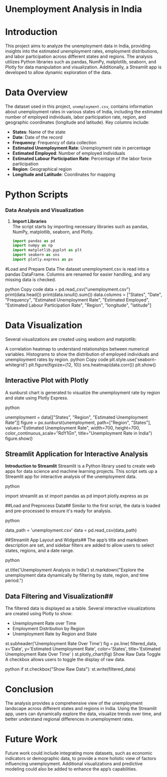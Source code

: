# Unemployment Analysis in India

# Introduction

This project aims to analyze the unemployment data in India, providing insights into the estimated unemployment rates, employment distributions, and labor participation across different states and regions. The analysis utilizes Python libraries such as pandas, NumPy, matplotlib, seaborn, and Plotly for data manipulation and visualization. Additionally, a Streamlit app is developed to allow dynamic exploration of the data.

# Data Overview

The dataset used in this project, `unemployment.csv`, contains information about unemployment rates in various states of India, including the estimated number of employed individuals, labor participation rate, region, and geographic coordinates (longitude and latitude). Key columns include:

- **States**: Name of the state
- **Date**: Date of the record
- **Frequency**: Frequency of data collection
- **Estimated Unemployment Rate**: Unemployment rate in percentage
- **Estimated Employed**: Number of employed individuals
- **Estimated Labour Participation Rate**: Percentage of the labor force participation
- **Region**: Geographical region
- **Longitude and Latitude**: Coordinates for mapping

# Python Scripts

### Data Analysis and Visualization

1. **Import Libraries**  
   The script starts by importing necessary libraries such as pandas, NumPy, matplotlib, seaborn, and Plotly.

   ```python
   import pandas as pd
   import numpy as np
   import matplotlib.pyplot as plt
   import seaborn as sns
   import plotly.express as px

#Load and Prepare Data
The dataset unemployment.csv is read into a pandas DataFrame. Columns are renamed for easier handling, and any missing data is checked.

python
Copy code
data = pd.read_csv("unemployment.csv")
print(data.head())
print(data.isnull().sum())
data.columns = ["States", "Date", "Frequency", "Estimated Unemployment Rate", "Estimated Employed", "Estimated Labour Participation Rate", "Region", "longitude", "latitude"]

# Data Visualization
Several visualizations are created using seaborn and matplotlib:

A correlation heatmap to understand relationships between numerical variables.
Histograms to show the distribution of employed individuals and unemployment rates by region.
python
Copy code
plt.style.use('seaborn-whitegrid')
plt.figure(figsize=(12, 10))
sns.heatmap(data.corr())
plt.show()

## Interactive Plot with Plotly
A sunburst chart is generated to visualize the unemployment rate by region and state using Plotly Express.

python

unemployment = data[["States", "Region", "Estimated Unemployment Rate"]]
figure = px.sunburst(unemployment, path=["Region", "States"], values="Estimated Unemployment Rate", width=700, height=700, color_continuous_scale="RdY1Gn", title="Unemployment Rate in India")
figure.show()

## Streamlit Application for Interactive Analysis
**Introduction to Streamlit**
Streamlit is a Python library used to create web apps for data science and machine learning projects. This script sets up a Streamlit app for interactive analysis of the unemployment data.

python

import streamlit as st
import pandas as pd
import plotly.express as px

##Load and Preprocess Data##
Similar to the first script, the data is loaded and pre-processed to ensure it's ready for analysis.

python

data_path = 'unemployment.csv'
data = pd.read_csv(data_path)

##Streamlit App Layout and Widgets##
The app’s title and markdown description are set, and sidebar filters are added to allow users to select states, regions, and a date range.

python

st.title('Unemployment Analysis in India')
st.markdown("Explore the unemployment data dynamically by filtering by state, region, and time period.")

## Data Filtering and Visualization##
The filtered data is displayed as a table. Several interactive visualizations are created using Plotly to show:

- Unemployment Rate over Time
- Employment Distribution by Region
- Unemployment Rate by Region and State

st.subheader('Unemployment Rate Over Time')
fig = px.line(
    filtered_data,
    x='Date',
    y='Estimated Unemployment Rate',
    color='States',
    title='Estimated Unemployment Rate Over Time'
)
st.plotly_chart(fig)
Show Raw Data Toggle
A checkbox allows users to toggle the display of raw data.

python
if st.checkbox("Show Raw Data"):
    st.write(filtered_data)

# Conclusion
The analysis provides a comprehensive view of the unemployment landscape across different states and regions in India. Using the Streamlit app, users can dynamically explore the data, visualize trends over time, and better understand regional differences in unemployment rates.

# Future Work
Future work could include integrating more datasets, such as economic indicators or demographic data, to provide a more holistic view of factors influencing unemployment. Additional visualizations and predictive modeling could also be added to enhance the app’s capabilities.
